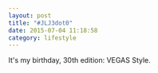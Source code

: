 ```yaml
---
layout: post
title: "#JLJ3dot0"
date: 2015-07-04 11:18:58
category: lifestyle
---
```

It's my birthday, 30th edition: VEGAS Style.